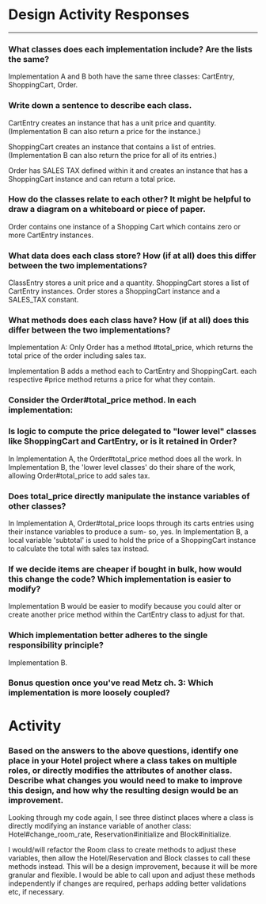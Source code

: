 # Design Activity Responses
---

### What classes does each implementation include? Are the lists the same?

Implementation A and B both have the same three classes: CartEntry, ShoppingCart, Order.

### Write down a sentence to describe each class.

CartEntry creates an instance that has a unit price and quantity. (Implementation B can also return a price for the instance.)

ShoppingCart creates an instance that contains a list of entries. (Implementation B can also return the price for all of its entries.)

Order has SALES TAX defined within it and creates an instance that has a ShoppingCart instance and can return a total price.

### How do the classes relate to each other? It might be helpful to draw a diagram on a whiteboard or piece of paper.

Order contains one instance of a Shopping Cart which contains zero or more CartEntry instances.

### What data does each class store? How (if at all) does this differ between the two implementations?

ClassEntry stores a unit price and a quantity.
ShoppingCart stores a list of CartEntry instances.
Order stores a ShoppingCart instance and a SALES_TAX constant.

### What methods does each class have? How (if at all) does this differ between the two implementations?

Implementation A: Only Order has a method #total_price, which returns the total price of the order including sales tax.

Implementation B adds a method each to CartEntry and ShoppingCart. each respective #price method returns a price for what they contain.

### Consider the Order#total_price method. In each implementation:
### Is logic to compute the price delegated to "lower level" classes like ShoppingCart and CartEntry, or is it retained in Order?
In Implementation A, the Order#total_price method does all the work. In Implementation B, the 'lower level classes' do their share of the work, allowing Order#total_price to add sales tax.

### Does total_price directly manipulate the instance variables of other classes?

In Implementation A, Order#total_price loops through its carts entries using their instance variables to produce a sum- so, yes. In Implementation B, a local variable 'subtotal' is used to hold the price of a ShoppingCart instance to calculate the total with sales tax instead.

### If we decide items are cheaper if bought in bulk, how would this change the code? Which implementation is easier to modify?
Implementation B would be easier to modify because you could alter or create another price method within the CartEntry class to adjust for that.

### Which implementation better adheres to the single responsibility principle?
Implementation B.

### Bonus question once you've read Metz ch. 3: Which implementation is more loosely coupled?


# Activity

### Based on the answers to the above questions, identify one place in your Hotel project where a class takes on multiple roles, or directly modifies the attributes of another class. Describe what changes you would need to make to improve this design, and how why the resulting design would be an improvement.

Looking through my code again, I see three distinct places where a class is directly modifying an instance variable of another class: Hotel#change_room_rate, Reservation#initialize and Block#initialize.

I would/will refactor the Room class to create methods to adjust these variables, then allow the Hotel/Reservation and Block classes to call these methods instead. This will be a design improvement, because it will be more granular and flexible. I would be able to call upon and adjust these methods independently if changes are required, perhaps adding better validations etc, if necessary.
